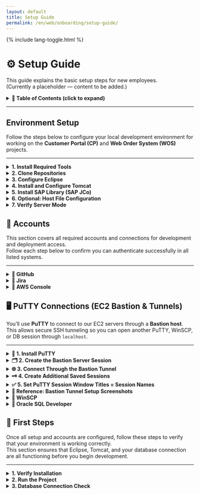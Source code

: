 ```yaml
---
layout: default
title: Setup Guide
permalink: /en/web/onboarding/setup-guide/
---
```


<link rel="stylesheet" href="{{ '/assets/css/custom.css' | relative_url }}">
{% include lang-toggle.html %}

# ⚙️ Setup Guide

This guide explains the basic setup steps for new employees.  
(Currently a placeholder — content to be added.)

<details markdown="1">
  <summary><strong>📑 Table of Contents (click to expand)</strong></summary>

- [Environment Setup](#environment-setup)
- [Accounts](#accounts)
- [First Steps](#first-steps)

</details>

---

## Environment Setup

Follow the steps below to configure your local development environment for working on the **Customer Portal (CP)** and **Web Order System (WOS)** projects.

---

<details markdown="1">
  <summary><strong>1. Install Required Tools</strong></summary>


Ensure all necessary software and services are installed.  
See the [Tools & Services](tools.md) page for download links and setup instructions.

You’ll need:
- Eclipse IDE for Enterprise Java and Web Developers  
- Git and SSH keys for repository access  
- Apache Tomcat 9.0.100  
- OpenJDK 8 (Temurin)  
- PuTTY and WinSCP  
- Oracle SQL Developer  

> 💡 **Tip:** Install tools in locations you’ll easily remember (e.g., `C:\Tomcat\apache-tomcat-9.0.100`).

---

</details>

<details markdown="1">
  <summary><strong>2. Clone Repositories</strong></summary>


Clone the main application repositories from GitHub:

```
https://github.com/hankooktireusa/WebOrder
https://github.com/hankooktireusa/CustomerPortal
```

You can use the suggested path:

```
C:\Users\<username>\git\
```

or any other preferred location.

---

</details>

<details markdown="1">
  <summary><strong>3. Configure Eclipse</strong></summary>


1. **Create or select a workspace**
   - Recommended path:  
     `C:\Users\<username>\eclipse-workspace\<workspace_name>`
   - To switch or create:  
     `File > Switch Workspace > Other...`

2. **Add SSH keys**
   - `Window > Preferences > General > Network Connections > SSH2`
   - Click **Add Private Key** and select your `.pem` or `.ppk` file.  
     Suggested path: `C:\Utility\Keys\`
   - Password: `hankooktireusa`

3. **Install EGit (if not already installed)**
   - `Help > Eclipse Marketplace`
   - Search for **EGit** and install **Git Integration for Eclipse**.

4. **Clone repositories in Eclipse**
   - `Window > Perspective > Open Perspective > Other... > Git`
   - Select **Clone a Git Repository** and paste the SSH URL.
   - Click through **Next** → **Finish**.
   - After cloning, right-click the repository → **Import Projects...** → **Finish**.

5. **Update Maven Projects**
   - Right-click the project → `Maven > Update Project` → **OK**.
   - Then go to `Project > Clean...` and rebuild.

6. **Assign JRE**
   - `Window > Preferences > Java > Installed JREs`
   - Add or select **OpenJDK 8 (Temurin)**.
   - Confirm it’s assigned for both the project and Tomcat server.

---

</details>

<details markdown="1">
  <summary><strong>4. Install and Configure Tomcat</strong></summary>


1. **Install Apache Tomcat 9.0.100**
   - Suggested path:  
     `C:\Tomcat\apache-tomcat-9.0.100`
   - Any location is acceptable as long as it’s easily accessible.

2. **Add Tomcat to Eclipse**
   - `Window > Show View > Servers`
   - Click **Create a new server**.
   - Choose **Apache → Tomcat v9.0 Server**.
   - Assign a name (e.g., `WebOrder Tomcat v9.0 at localhost`).
   - Set installation directory to your Tomcat folder.
   - Click **Next**, add the project(s), and click **Finish**.

3. **Modify server configuration**
   - Under **Servers** tab, double-click the Tomcat server.
   - Change the **HTTP/1.1 port** to `80`.
   - Open `server.xml`, search for `path=`, and set:
     ```xml
     <Context docBase="WebOrder" path="/" reloadable="true" source="org.eclipse.jst.jee.server:WebOrder"/>
     ```

4. **Set Package Presentation**
   - In Project Explorer → Click the drop-down menu →  
     `Package Presentation > Hierarchical`.

---

</details>

<details markdown="1">
  <summary><strong>5. Install SAP Library (SAP JCo)</strong></summary>


1. Download from the onboarding resources:
   - `sapjco3-NTAMD64-3.0.16.zip`
   - `sapjco3.zip`

2. Extract the files and:
   - Copy `sapjco3.dll` to:
     ```
     C:\Windows\System32
     ```
   - Copy `sapjco3.jar` and add it to your project via:
     ```
     Right-click project → Properties → Java Build Path → Add External JARs
     ```

> 💡 The folder you extract these files to can be anywhere — just ensure you remember where they are for future setup.

---

</details>

<details markdown="1">
  <summary><strong>6. Optional: Host File Configuration</strong></summary>


If your local environment cannot connect to EAI endpoints, you may need to add host mappings.

Add the following (if necessary) to:
```
C:\Windows\System32\drivers\etc\hosts
```

```
# EAI PRD
202.31.7.221   HKPPID1 HKPPID1.hankooktire.com hkppid1
202.31.7.222   HKPPID2 HKPPID2.hankooktire.com hkppid2
202.31.7.220   HKPPID0 HKPPID0.hankooktire.com hkppid0     # HA Virtual Host
202.31.7.236   HKPPID  HKPPID.hankooktire.com  hkppid      # L4 Loadbalancer

# EAI QA
202.31.7.225   hkqpid0 HKQPID0.hankooktire.com hkqpid0.hankooktire.com HKQPID0

# EAI DEV
202.31.7.224   hkdpid0 HKDPID0.hankooktire.com hkdpid0.hankooktire.com HKDPID0
```

If you do not have admin privileges or your connection already works, you can skip this step.

---

</details>

<details markdown="1">
  <summary><strong>7. Verify Server Mode</strong></summary>


In Eclipse, open your Tomcat **Run Configuration** and check the runtime arguments.  
Ensure the following is set under **VM arguments**:

```
-Dserver.mode=DEV
```

If it’s missing, add it manually.  
This ensures your local application runs in **development mode**.


---

</details>

## 🧾 Accounts

This section covers all required accounts and connections for development and deployment access.  
Follow each step below to confirm you can authenticate successfully in all listed systems.

---

<details markdown="1">
  <summary><strong>📑 GitHub</strong></summary>


**Purpose:** Access to source repositories for the core applications.

**Details:**
- **Organization:** `hankooktireusa`
- **Repositories:**
  - `WebOrder`
  - `CustomerPortal`
- **Access Method:** SSH (with PEM key)

**Steps:**
1. Log in to [https://github.com](https://github.com)
2. Request access to both repositories from your project lead.
3. Configure SSH authentication:
   ```bash
   git clone git@github.com:hankooktireusa/WebOrder.git
   git clone git@github.com:hankooktireusa/CustomerPortal.git
   ```
4. Place your provided PEM file in a secure local directory (e.g., `C:\Keys\hankooktireusa.pem`).
5. Add the key to your SSH agent:
   ```bash
   eval "$(ssh-agent -s)"
   ssh-add C:\Keys\hankooktireusa.pem
   ```
6. Test your SSH access:
   ```bash
   ssh -T git@github.com
   ```

> 🗒️ *Reference:* See the original onboarding slide for credential formatting and example key names.

---

</details>

<details markdown="1">
  <summary><strong>📑 Jira</strong></summary>


**Purpose:** Manage development tasks, sprint boards, and tickets.

**Project URL:**  
[https://hankooktireusa.atlassian.net/jira/software/c/projects/NIWT/boards/11](https://hankooktireusa.atlassian.net/jira/software/c/projects/NIWT/boards/11)

**Steps:**
1. Log in using your Hankook corporate email.
2. Request access to the **NIWT** project if it’s not visible.
3. Set your preferred notification and dashboard options under **Profile → Personal Settings**.

---

</details>

<details markdown="1">
  <summary><strong>📑 AWS Console</strong></summary>


**Purpose:** Manage EC2, RDS, and ALB configurations for all environments.

**Console URL:**  
[https://hankook-us.signin.aws.amazon.com/console](https://hankook-us.signin.aws.amazon.com/console)

**Account #:** 620483805473 (`hankook-us`)

**Login Type:** IAM User (select **IAM user** on the login screen)

**Steps:**
1. Go to the console URL above.
2. Enter the account alias `hankook-us`.
3. Sign in with your IAM username and password.
4. Once logged in, verify access to:
   - EC2 (for instance management)
   - RDS (database connections)
   - CloudWatch (log review)

**Reference:** See onboarding screenshot for the AWS login screen example.

---

</details>

## 🖥️ PuTTY Connections (EC2 Bastion & Tunnels)

You’ll use **PuTTY** to connect to our EC2 servers through a **Bastion host**.  
This allows secure SSH tunneling so you can open another PuTTY, WinSCP, or DB session through `localhost`.

---

<details markdown="1">
  <summary><strong>🔧 1. Install PuTTY</strong></summary>


1. Download and install PuTTY from the official site:  
   👉 [https://www.putty.org](https://www.putty.org)
2. Once installed, verify the following tools are available:  
   - `putty.exe`  
   - `pageant.exe`  
   - `pscp.exe`

---

</details>

<details markdown="1">
  <summary><strong>🗂️ 2. Create the Bastion Server Session</strong></summary>


You’ll first create a session to connect through the **Bastion**.

1. Open **PuTTY**.
2. Under **Session**, enter:
   - **Host Name (or IP address):** `<bastion-hostname>`  
   - **Port:** `22`
   - **Connection Type:** `SSH`
3. Save the session name as:  
   **`Amazon Server - local`**
4. In the left panel, go to **Connection → Data**, and set:
   - *Auto-login username:* `ec2-user`
5. In **Connection → SSH → Auth**, under *Private key file for authentication*, select your `.ppk` key file.  
   Example: `C:\Keys\hankook-key.ppk`
6. Go to **Connection → SSH → Tunnels**, and set up your forwarding rule:
   - **Source port:** `22`
   - **Destination:** `127.0.0.1:22`
   - Click **Add**
7. Go back to **Session**, then click **Save** to store your configuration.

---

</details>

<details markdown="1">
  <summary><strong>🌐 3. Connect Through the Bastion Tunnel</strong></summary>


1. Launch the saved session `Amazon Server - local`.
2. Accept the host key on first connection.
3. Keep this window open — it maintains the tunnel.

You can now open another **PuTTY**, **WinSCP**, or **DB tool** using the following connection parameters:

**Host:** `localhost`  
**Port:** `22`  
**Username:** `ec2-user`

This routes traffic through your Bastion tunnel to the target EC2 instance.

---

</details>

<details markdown="1">
  <summary><strong>🗝️ 4. Create Additional Saved Sessions</strong></summary>


Create additional sessions for each target environment using **localhost** as the hostname:

| Session Name | Hostname | Port | Notes |
|---------------|-----------|------|-------|
| **Customer Portal - DEV** | `localhost` | `22` | For DEV EC2 via tunnel |
| **Customer Portal - PRD1** | `localhost` | `22` | For Production Slot 1 |
| **Customer Portal - PRD2** | `localhost` | `22` | For Production Slot 2 |
| **Web Order - DEV** | `localhost` | `22` | For DEV EC2 via tunnel |
| **Web Order - PRD1** | `localhost` | `22` | For Production Slot 1 |
| **Web Order - PRD2** | `localhost` | `22` | For Production Slot 2 |

Use the same key file, username, and other settings as the Bastion session, except the hostname will always be `localhost`.

---

</details>

<details markdown="1">
  <summary><strong>✅ 5. Set PuTTY Session Window Titles = Session Names</strong></summary>


For the automation scripts to correctly focus and send commands to PuTTY sessions, the PuTTY **window titles must exactly match** the session names listed in your `config.ps1` file (e.g., `"Customer Portal - DEV"`, `"Amazon Server - local"`).

**Steps to Configure PuTTY Window Titles**  
<details>
<summary>Expand for full step-by-step instructions</summary>

<br>

1. **Open PuTTY Configuration**  
   - Launch PuTTY.  
   - Select a saved session (e.g., `Customer Portal - DEV`) from the session list.  
   - Click **Load**.

2. **Set a Fixed Window Title**  
   - In the left panel, navigate to:  
     `Window → Behaviour`  
   - Under *Window title*, check:  
     ✅ **Window title string**  
   - In the **Window title string** box, enter the exact session name as defined in your config, for example:  
     `Customer Portal - DEV`  
   ⚠️ *This is case-sensitive and must match EXACTLY.* (You can copy/paste from the **Saved Sessions** textbox.)

3. **Prevent Title Changes by the Remote Host**  
   - In the left panel, navigate to:  
     `Terminal → Features`  
   - Check the option:  
     ✅ **Disable remote-controlled window title changing**  
   - This ensures the window title stays fixed even if the server tries to change it.

4. **Save the Updated Session**  
   - Go back to the **Session** category.  
   - Click **Save** to update the session with these settings.

5. **Repeat for All Sessions**  
   Update all PuTTY saved sessions used in the automation:  
   - `Customer Portal - DEV`  
   - `Customer Portal - PRD1`  
   - `Customer Portal - PRD2`  
   - `Web Order - DEV`  
   - `Web Order - PRD1`  
   - `Web Order - PRD2`  
   - `Amazon Server - local`

6. **Test the Titles**  
   - Open each PuTTY session and verify:  
     - The window title in the header and taskbar exactly matches the session name in `config.ps1`.  
     - The title does **not change** after connecting.
</details>

---

</details>

<details markdown="1">
  <summary><strong>📸 Reference: Bastion Tunnel Setup Screenshots</strong></summary>


*(Corresponds to “3.2 EC2 Server (PuTTY / WinSCP)” in the onboarding slides)*

Below are example configurations shown in the internal onboarding deck:

1. **Session Settings** – Hostname, Port, Session Name  
2. **SSH → Auth** – Private key selection  
3. **SSH → Tunnels** – Add forwarding rule (`Source port 22 → 127.0.0.1:22`)  
4. **Data Tab** – Auto-login username  
5. **Saved Session Confirmation** – Final save and test  

---

Once configured, you can:
- Connect to the **Bastion** with PuTTY  
- Keep it open to maintain the tunnel  
- Use **WinSCP** or a second PuTTY session to connect to target servers via `localhost`

---

</details>

<details markdown="1">
  <summary><strong>📑 WinSCP</strong></summary>


**Purpose:** Transfer WAR files and configuration updates between your local machine and remote Tomcat servers.

**Setup:**
- **Protocol:** SFTP  
- **Login type:** Key file authentication  
- **Username:** `ec2-user`  
- **Private key:** `<provided by IT>` (example: `hankooktire-us-key.ppk`)

> ⚠️ Before connecting, ensure your **PuTTY Bastion session (`Amazon Server - local`)** is open — this maintains the SSH tunnel required for WinSCP to reach internal EC2 hosts through `localhost`.

---

**Connection Method (through Bastion):**
- **Host name:** `localhost`
- **Port number:** `22`
- **Username:** `ec2-user`
- **Authentication:** Use the same `.ppk` key file configured in PuTTY

---

**Common Server References (for awareness):**

| Application | Environment | Internal Host | Description |
|--------------|-------------|----------------|--------------|
| Customer Portal | PRD1 | 10.0.10.44 | Production Server 1 |
| Customer Portal | PRD2 | 10.0.10.67 | Production Server 2 |
| Customer Portal | DEV  | 10.0.10.79 | Development Server |
| Web Order | PRD1 | 10.0.10.113 | Production Server 1 |
| Web Order | PRD2 | 10.0.11.76 | Production Server 2 |
| Web Order | DEV  | 10.0.10.84 | Development Server |
| Bastion Host | - | 3.131.154.187 | Jump host for external SSH access |

> 💡 *These IPs are accessed through the Bastion tunnel — you’ll connect via `localhost`, not directly by IP.*

---

**Recommended Paths:**
- `/opt/tomcat/webapps`
- `/opt/tomcat/backup`

---

</details>

<details markdown="1">
  <summary><strong>📑 Oracle SQL Developer</strong></summary>


**Purpose:** Query and manage data in the Customer Portal and Web Order Oracle databases.

**Setup Reference:**
- **Database Type:** Oracle  
- **Connection Type:** Basic  
- **Port:** `1521`  
- **SID:** `ORCL`

| Application | Environment | RDS Host | Username | Password |
|--------------|-------------|-----------|-----------|-----------|
| Customer Portal | DEV | `hankooktire-portal-dev-db.cchxlw7s8qgg.us-east-2.rds.amazonaws.com` | `HKTTPPWD` | `<provided by IT>` |
| Customer Portal | PROD | `hankooktire-portal-prd-db.cchxlw7s8qgg.us-east-2.rds.amazonaws.com` | `HKTTPPWD` | `<provided by IT>` |
| Web Order | DEV | `hankooktire-us-dev-db.cchxlw7s8qgg.us-east-2.rds.amazonaws.com` | `HKTPPWD` | `<provided by IT>` |
| Web Order | PROD | `hankooktire-us-prd-db.cchxlw7s8qgg.us-east-2.rds.amazonaws.com` | `HKTPPWD` | `<provided by IT>` |

---

**Steps to Connect:**

1. **Open PuTTY Bastion Tunnel**  
   - Launch `Amazon Server - local` and keep it open.  
   - This enables localhost routing for database access.

2. **Configure SQL Developer Connection**  
   Example for Web Order:
   ```
   Connection Name: Web Order - DB
   Username: HKTPPWD
   Password: <provided by IT>
   Hostname: localhost
   Port: 1521
   SID: ORCL
   ```

3. **Test and Connect**  
   - Click **Test** to confirm connection success.  
   - Once verified, click **Connect**.

> 💡 *Tip:* Always open the PuTTY Bastion session before using WinSCP or SQL Developer — the SSH tunnel must remain active during use.

---

</details>

## 🧭 First Steps

Once all setup and accounts are configured, follow these steps to verify that your environment is working correctly.  
This section ensures that Eclipse, Tomcat, and your database connection are all functioning before you begin development.

---

<details markdown="1">
  <summary><strong>1. Verify Installation</strong></summary>


Before opening any project, confirm that the required tools are installed and linked correctly.

1. **Check Java version**
   - In a terminal or Command Prompt, run:
     ```
     java -version
     ```
     You should see version 11 or later displayed.

2. **Check Maven installation**
   - In the same terminal, run:
     ```
     mvn -version
     ```
     Confirm that Maven is detected and uses the same Java version as above.

3. **Confirm Tomcat setup**
   - Ensure Tomcat has been added as a server in Eclipse (via **Window → Preferences → Server → Runtime Environments**).  
   - The path should point to your local Tomcat installation folder, for example:
     ```
     C:\Tomcat\apache-tomcat-9.0.x
     ```

> 💡 **Tip:** If any of these tools return an error, review the corresponding setup steps in the previous section before continuing.

---

</details>

<details markdown="1">
  <summary><strong>2. Run the Project</strong></summary>


With the environment verified, you can now build and run your application from Eclipse.

1. **Open the project**  
   - In Eclipse, open the appropriate workspace and confirm the project (e.g., `WebOrder`, `CustomerPortal`) appears in the **Project Explorer**.

2. **Update Maven project**
   - Right-click the project → **Maven → Update Project…**
   - In the dialog box, select your project(s) and click **OK** to refresh dependencies.

3. **Clean the project**
   - From the top menu, go to **Project → Clean…**
   - Choose **Clean all projects** and click **Clean**.
   - This rebuilds your workspace using the latest Maven configuration.

4. **Start Tomcat**
   - In the **Servers** view, right-click your configured Tomcat server and select **Start**.
   - Wait for the console log to show that the application has deployed successfully.

5. **Verify in browser**
   - Open a browser and navigate to:
     ```
     http://localhost:8080/
     ```
   - Confirm the application homepage loads without errors.

> ⚙️ **Note:** The server mode (e.g., `-Dserver.mode=DEV`) is already configured during setup and does not need to be modified here.

---

</details>

<details markdown="1">
  <summary><strong>3. Database Connection Check</strong></summary>


Ensure your database connection is functioning correctly before working with any backend features.

1. **Open SQL Developer**
   - Launch Oracle SQL Developer and select your saved connection profile (e.g., `DEV`).

2. **Test the connection**
   - Click **Test** in the connection dialog.  
   - A successful test will display a green **“Status: Success”** message.

3. **View sample data**
   - After connecting, expand the schema and open a table such as `HT_USER_DETAIL` or `HT_INTERFACE`.
   - Confirm you can view rows without any access errors.

> 💡 **Tip:** If you encounter authentication or connection errors, verify your Oracle network configuration and contact the IT team for database access verification.

---

✅ **At this point**, your local development environment should be fully operational.  
You can now begin exploring the project codebase, reviewing controllers, and making your first test changes.

</details>
